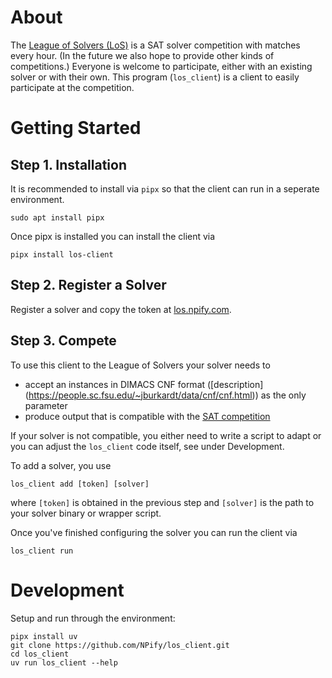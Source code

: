 # About

The [League of Solvers (LoS)](http://los.npify.com) is a SAT solver
competition with matches every hour. (In the future we also hope to provide
other kinds of competitions.) Everyone is welcome to participate, either with
an existing solver or with their own. This program (`los_client`) is a client
to easily participate at the competition.

# Getting Started

## Step 1. Installation

It is recommended to install via `pipx` so that the client can run in a seperate environment.
```
sudo apt install pipx
```

Once pipx is installed you can install the client via
```
pipx install los-client
```


## Step 2. Register a Solver
Register a solver and copy the token at [los.npify.com](http://los.npify.com).


## Step 3. Compete

To use this client to the League of Solvers your solver needs to

 * accept an instances in DIMACS CNF format ([description]
(https://people.sc.fsu.edu/~jburkardt/data/cnf/cnf.html)) as the only parameter
 * produce output that is compatible with the [SAT competition](https://satcompetition.github.io/2024/output.html)

If your solver is not compatible, you either need to write a script to adapt
or you can adjust the `los_client` code itself, see under Development.

To add a solver, you use

```
los_client add [token] [solver]
```

where `[token]` is obtained in the previous step and `[solver]` is the path to
your solver binary or wrapper script.

Once you've finished configuring the solver you can run the client via

```
los_client run
```


# Development

Setup and run through the environment:

```
pipx install uv
git clone https://github.com/NPify/los_client.git
cd los_client
uv run los_client --help
```

